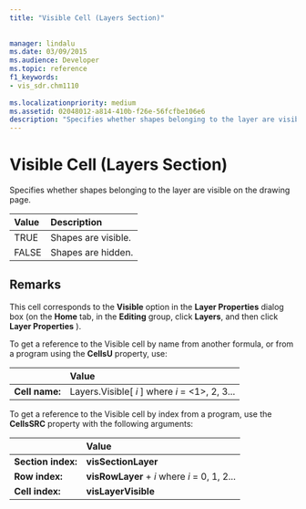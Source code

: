 ```yaml
---
title: "Visible Cell (Layers Section)"
 
 
manager: lindalu
ms.date: 03/09/2015
ms.audience: Developer
ms.topic: reference
f1_keywords:
- vis_sdr.chm1110
 
ms.localizationpriority: medium
ms.assetid: 02048012-a814-410b-f26e-56fcfbe106e6
description: "Specifies whether shapes belonging to the layer are visible on the drawing page."
---
```


# Visible Cell (Layers Section)

Specifies whether shapes belonging to the layer are visible on the drawing page.
  
|**Value**|**Description**|
|:-----|:-----|
|TRUE  <br/> |Shapes are visible. |
|FALSE  <br/> |Shapes are hidden. |
   
## Remarks

This cell corresponds to the **Visible** option in the **Layer Properties** dialog box (on the **Home** tab, in the **Editing** group, click **Layers**, and then click **Layer Properties** ). 
  
To get a reference to the Visible cell by name from another formula, or from a program using the **CellsU** property, use: 
  
||Value |
|:-----|:-----|
|**Cell name:**  <br/> |Layers.Visible[ *i*  ] where  *i*  = <1>, 2, 3... |
   
To get a reference to the Visible cell by index from a program, use the **CellsSRC** property with the following arguments: 
  
||Value |
|:-----|:-----|
|**Section index:**  <br/> |**visSectionLayer** <br/> |
|**Row index:**  <br/> |**visRowLayer** +  *i*  where  *i*  = 0, 1, 2... |
|**Cell index:**  <br/> |**visLayerVisible** <br/> |
   

